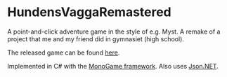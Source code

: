 # HundensVaggaRemastered
A point-and-click adventure game in the style of e.g. Myst. A remake of a project that me and my friend did in gymnasiet (high school).

The released game can be found [here](https://sfabian.itch.io/hundens-vagga).

Implemented in C# with the [MonoGame framework](http://www.monogame.net). Also uses [Json.NET](http://www.newtonsoft.com/json).
